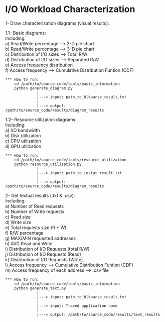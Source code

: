 # I/O Workload Characterization


1- Draw characterization diagrams (visual results):
  
  1.1- Basic diagrams:<br />
    Including:<br />
      a) Read/Write percentage --> 2-D pie chart<br />
      b) Read/Write percentage --> 3-D pie chart<br />
      c) Distribution of I/O sizes --> Total R/W<br />
      d) Distribution of I/O sizes --> Separated R/W<br />
      e) Access frequency distribution<br />
      f) Access frequency --> Cumulative Distribution Funtion (CDF)
      
    *** How to run:
        cd /path/to/source_code/tools/basic_information
        python generate_diagram.py
                  |
                  |---> input: path_to_blkparse_result.txt
                  |
                  |---> output: /path/to/source_code/results/diagram_results
                  
                  
  1.2- Resource utilization diagrams:<br />
    Including:<br />
      a) I/O bandwidth<br />
      b) Disk utilization<br />
      c) CPU utilization<br />
      d) GPU utilization<br />
      
    *** How to run:
        cd /path/to/source_code/tools/resource_utilization
        python resource_utilization.py
                  |
                  |---> input: path_to_iostat_result.txt
                  |
                  |---> output: /path/to/source_code/results/diagram_results  
                  
                  
2- Get textual results (.txt & .csv):<br />
    Including:<br />
      a) Number of Read requests<br />
      b) Number of Write requests<br />
      c) Read size<br />
      d) Write size<br />
      e) Total requests size (R + W)<br />
      f) R/W percentage<br />
      g) MAX/MIN requested addresses<br />
      h) AVG Read and Write<br />
      i) Distribution of I/O Requests (total R/W)<br />
      j) Distribution of I/O Requests (Read)<br />
      k) Distribution of I/O Requests (Write)<br />
      l) Access frequency --> Cumulative Distribution Funtion (CDF)<br />
      m) Access frequency of each address --> .csv file<br />
      
      
    *** How to run:
        cd /path/to/source_code/tools/basic_information
        python generate_text.py
                  |
                  |---> input: path_to_blkparse_result.txt
                  |
                  |---> input: Traced application name
                  |
                  |---> output: /path/to/source_code/results/text_results           
